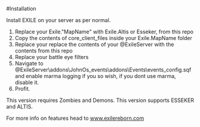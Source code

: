 #Installation

Install EXILE on your server as per normal.

1. Replace your Exile."MapName" with Exile.Altis or Esseker, from this repo
2. Copy the contents of core_client_files inside your Exile.MapName folder
3. Replace your replace the contents of your @ExileServer with the contents from this repo
4. Replace your battle eye filters
5. Navigate to @ExileServer\addons\JohnOs_events\addons\Events\events_config.sqf and enable marma logging if you so wish, if you dont use marma, disable it.
6. Profit.

This version requires Zombies and Demons.
This version supports ESSEKER and ALTIS.

For more info on features head to www.exilereborn.com